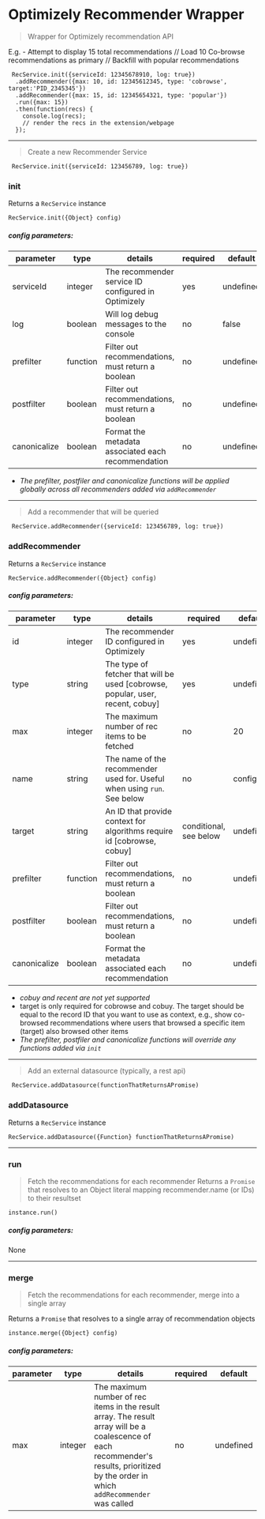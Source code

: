 # Optimizely Recommender Wrapper

> Wrapper for Optimizely recommendation API

E.g. - Attempt to display 15 total recommendations // Load 10 Co-browse recommendations as primary // Backfill with popular recommendations
```
 RecService.init({serviceId: 12345678910, log: true})
  .addRecommender({max: 10, id: 12345612345, type: 'cobrowse', target:'PID_2345345'})    
  .addRecommender({max: 15, id: 12345654321, type: 'popular'})    
  .run({max: 15})
  .then(function(recs) {
    console.log(recs);
    // render the recs in the extension/webpage
  });
```

---

> Create a new Recommender Service

``` RecService.init({serviceId: 123456789, log: true})```

### init
Returns a ```RecService``` instance
```
RecService.init({Object} config)
```

##### config parameters:

| parameter | type   | details                                            | required | default |
|-----------|--------|----------------------------------------------------|----------|---------|
| serviceId       | integer | The recommender service ID configured in Optimizely | yes      |     undefined    |
| log      | boolean  | Will log debug messages to the console                      | no      |    false    |
| prefilter      | function  | Filter out recommendations, must return a boolean                      | no      |    undefined    |
| postfilter      | boolean  | Filter out recommendations, must return a boolean                      | no      |    undefined    |
| canonicalize      | boolean  | Format the metadata associated each recommendation                      | no      |    undefined    |

* *The prefilter, postfiler and canonicalize functions will be applied globally across all recommenders added via ```addRecommender```*

---

> Add a recommender that will be queried

``` RecService.addRecommender({serviceId: 123456789, log: true})```

### addRecommender
Returns a ```RecService``` instance
```
RecService.addRecommender({Object} config)
```

##### config parameters:

| parameter | type   | details                                            | required | default |
|-----------|--------|----------------------------------------------------|----------|---------|
| id       | integer | The recommender ID configured in Optimizely | yes      |     undefined    |
| type       | string | The type of fetcher that will be used [cobrowse, popular, user, recent, cobuy] | yes      |     undefined    |
| max       | integer | The maximum number of rec items to be fetched | no      |     20    |
| name       | string | The name of the recommender used for. Useful when using `run`. See below | no      |     config.id    |
| target       | string | An ID that provide context for algorithms require id [cobrowse, cobuy]  | conditional, see below   |     undefined    |
| prefilter      | function  | Filter out recommendations, must return a boolean                      | no      |    undefined    |
| postfilter      | boolean  | Filter out recommendations, must return a boolean                      | no      |    undefined    |
| canonicalize      | boolean  | Format the metadata associated each recommendation                      | no      |    undefined    |

* *cobuy and recent are not yet supported*
* target is only required for cobrowse and cobuy. The target should be equal to the record ID that you want to use as context, e.g., show co-browsed recommendations where users that browsed a specific item (target) also browsed other items
* *The prefilter, postfiler and canonicalize functions will override any functions added via ```init```*

---

> Add an external datasource (typically, a rest api)

``` RecService.addDatasource(functionThatReturnsAPromise)```

### addDatasource
Returns a ```RecService``` instance
```
RecService.addDatasource({Function} functionThatReturnsAPromise)
```
---

### run
> Fetch the recommendations for each recommender
Returns a ```Promise``` that resolves to an Object literal mapping recommender.name (or IDs) to their resultset
```
instance.run()
```

##### config parameters:

None

---

### merge
> Fetch the recommendations for each recommender, merge into a single array

Returns a ```Promise``` that resolves to a single array of recommendation objects
```
instance.merge({Object} config)
```

##### config parameters:

| parameter | type   | details                                            | required | default |
|-----------|--------|----------------------------------------------------|----------|---------|
| max       | integer | The maximum number of rec items in the result array. The result array will be a coalescence of each recommender's results, prioritized by the order in which ```addRecommender``` was called | no      |     undefined    |
